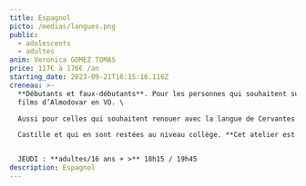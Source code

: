 ```yaml
---
title: Espagnol
picto: /medias/langues.png
public:
  - adolescents
  - adultes
anim: Veronica GOMEZ TOMAS
price: 117€ à 176€ /an
starting_date: 2023-09-21T16:15:16.116Z
creneau: >-
  **Débutants et faux-débutants**. Pour les personnes qui souhaitent suivre les
  films d’Almodovar en VO. \

  Aussi pour celles qui souhaitent renouer avec la langue de Cervantes en prévision d’un voyage en terre de

  Castille et qui en sont restées au niveau collège. **Cet atelier est fait pour vous !**


  JEUDI : **adultes/16 ans + >** 18h15 / 19h45
description: Espagnol
---
```

